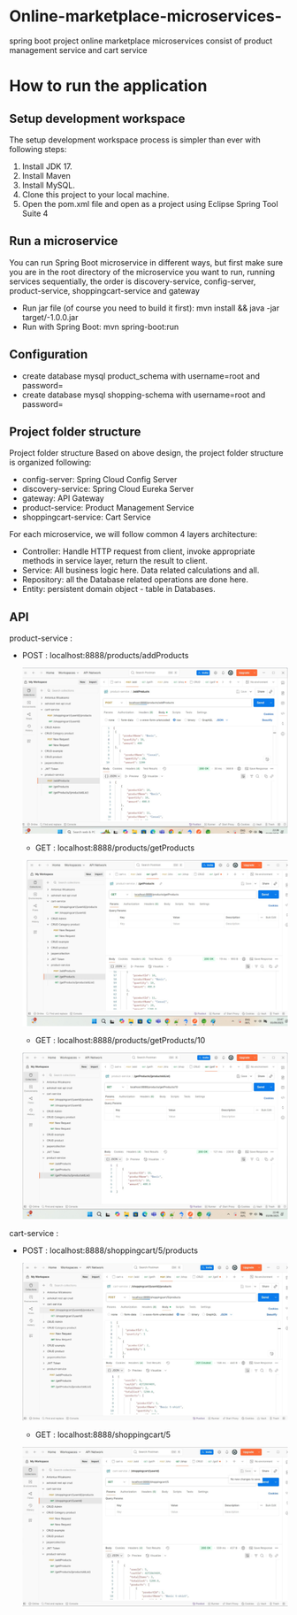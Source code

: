 # Online-marketplace-microservices-
spring boot project online marketplace microservices consist of  product management service and cart service


# How to run the application

## Setup development workspace

The setup development workspace process is simpler than ever with following steps:

1. Install JDK 17.
2. Install Maven
3. Install MySQL.
4. Clone this project to your local machine.
5. Open the pom.xml file and open as a project using Eclipse Spring Tool Suite 4


## Run a microservice

You can run Spring Boot microservice in different ways, but first make sure you are in the root directory of the microservice you want to run, running services sequentially, the order is discovery-service, config-server, product-service, shoppingcart-service and gateway

- Run jar file (of course you need to build it first): mvn install && java -jar target/<service-name>-1.0.0.jar
- Run with Spring Boot: mvn spring-boot:run

## Configuration

- create database mysql product_schema  with username=root and password=
- create database mysql shopping-schema  with username=root and password=

## Project folder structure 

Project folder structure
Based on above design, the project folder structure is organized following:

- config-server: Spring Cloud Config Server
- discovery-service:  Spring Cloud Eureka Server
- gateway: API Gateway
- product-service: Product Management Service
- shoppingcart-service: Cart Service

For each microservice, we will follow common 4 layers architecture:

- Controller: Handle HTTP request from client, invoke appropriate methods in service layer, return the result to client.
- Service: All business logic here. Data related calculations and all.
- Repository: all the Database related operations are done here.
- Entity: persistent domain object - table in Databases.

## API

  product-service :
  - POST : localhost:8888/products/addProducts

    ![Architecture](product-service-addproduct.jpg)

    - GET : localhost:8888/products/getProducts

    ![Architecture](product-service-getproducts.jpg)

    - GET : localhost:8888/products/getProducts/10

    ![Architecture](product-service-getproducts-productsidlist.jpg)


  cart-service :
  - POST : localhost:8888/shoppingcart/5/products

    ![Architecture](cart-service-shoppingcart-useridproducts.jpg)

    - GET : localhost:8888/shoppingcart/5

    ![Architecture](cart-service-shoppingcart-userid.jpg)



  


